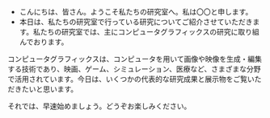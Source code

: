 

- こんにちは、皆さん。ようこそ私たちの研究室へ。私は〇〇と申します。
- 本日は、私たちの研究室で行っている研究についてご紹介させていただきます。私たちの研究室では、主にコンピュータグラフィックスの研究に取り組んでおります。

コンピュータグラフィックスは、コンピュータを用いて画像や映像を生成・編集する技術であり、映画、ゲーム、シミュレーション、医療など、さまざまな分野で活用されています。今日は、いくつかの代表的な研究成果と展示物をご覧いただきたいと思います。

それでは、早速始めましょう。どうぞお楽しみください。